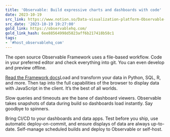 ```yaml
---
title: 'Observable: Build expressive charts and dashboards with code'
date: 2023-10-19
src_link: https://www.notion.so/Data-visualization-platform-Observable-7a92410b58bb43f59c3862d85811c297
src_date: '2023-10-19 19:27:00'
gold_link: https://observablehq.com/
gold_link_hash: 6ee88564998d5823aff6b217418b58c1
tags:
- '#host_observablehq_com'
---
```


The open source Observable Framework uses a file-based workflow. Code in your preferred editor and check everything into git. You can even develop and preview offline.

[Read the Framework docs](/framework)Load and transform your data in Python, SQL, R, and more. Then tap into the full capabilities of the browser to display data with JavaScript in the client. It’s the best of all worlds.

Slow queries and timeouts are the bane of dashboard viewers. Observable takes snapshots of data during build so dashboards load instantly. Say goodbye to spinners.

Bring CI/CD to your dashboards and data apps. Test before you ship, use automatic deploy-on-commit, and ensure displays of data are always up-to-date. Self-manage scheduled builds and deploy to Observable or self-host.